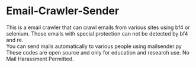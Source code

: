 # Email-Crawler-Sender
This is a email crawler that can crawl emails from various sites using bf4 or selenium. Those emails with special protection can not be detected by bf4 and re.  
You can send mails automatically to various people using mailsender.py  
These codes are open source and only for education and research use. No Mail Harassment Permitted.
